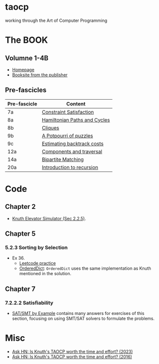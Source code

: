 # taocp
working through the Art of Computer Programming

# The BOOK

## Volumne 1-4B
- [Homepage](https://www-cs-faculty.stanford.edu/~knuth/taocp.html)
- [Booksite from the publisher](https://www.informit.com/store/art-of-computer-programming-volumes-1-4b-boxed-set-9780137935109)

## Pre-fascicles
|Pre-fascicle|Content|
|------------|-------|
|7a | [Constraint Satisfaction](pre-fascicles/fasc7a.pdf) |
|8a | [Hamiltonian Paths and Cycles](pre-fascicles/fasc8a.pdf) |
|8b | [Cliques](pre-fascicles/fasc8b.pdf) |
|9b | [A Potpourri of puzzles](pre-fascicles/fasc9b.pdf) |
|9c | [Estimating backtrack costs](pre-fascicles/fasc9c.pdf) |
|12a| [Components and traversal](pre-fascicles/fasc12a.pdf) |
|14a| [Bipartite Matching](pre-fascicles/fasc14a.pdf) |
|20a| [Introduction to recursion](pre-fascicles/fasc20a.pdf) |

# Code

## Chapter 2
- [Knuth Elevator Simulator (Sec 2.2.5)](https://github.com/Quuxplusone/KnuthElevator/tree/main).

## Chapter 5
### 5.2.3 Sorting by Selection
- Ex 36. 
  - [Leetcode practice](https://leetcode.com/problems/lru-cache/)
  - [OrderedDict](https://docs.python.org/3/library/collections.html#collections.OrderedDict): `OrderedDict` uses the same implementation as Knuth mentioned in the solution.
  
## Chapter 7
### 7.2.2.2 Satisfiability
- [SAT/SMT by Example](https://smt.st) contains many answers for exercises of this section, focusing on using SMT/SAT solvers to formulate the problems.

# Misc

- [Ask HN: Is Knuth's TAOCP worth the time and effort? (2023)](https://news.ycombinator.com/item?id=38443668)
- [Ask HN: Is Knuth's TAOCP worth the time and effort? (2016)](https://news.ycombinator.com/item?id=10897460)
